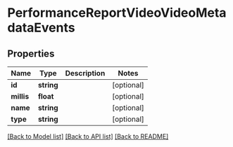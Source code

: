 # PerformanceReportVideoVideoMetadataEvents

## Properties
Name | Type | Description | Notes
------------ | ------------- | ------------- | -------------
**id** | **string** |  | [optional] 
**millis** | **float** |  | [optional] 
**name** | **string** |  | [optional] 
**type** | **string** |  | [optional] 

[[Back to Model list]](../README.md#documentation-for-models) [[Back to API list]](../README.md#documentation-for-api-endpoints) [[Back to README]](../README.md)



